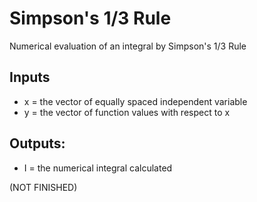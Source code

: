 # Simpson's 1/3 Rule 
Numerical evaluation of an integral by Simpson's 1/3 Rule
## Inputs
* x = the vector of equally spaced independent variable
* y = the vector of function values with respect to x
## Outputs:
* I = the numerical integral calculated

(NOT FINISHED)
